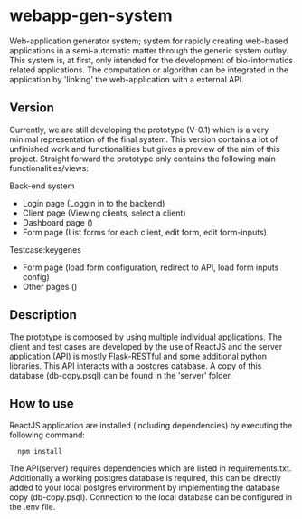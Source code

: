 # webapp-gen-system

Web-application generator system; system for rapidly creating web-based applications in a semi-automatic matter through the generic system outlay. This system is, at first, only intended for the development of bio-informatics related applications. The computation or algorithm can be integrated in the application by 'linking' the web-application with a external API. 

## Version

Currently, we are still developing the prototype (V-0.1) which is a very minimal representation of the final system. This version contains a lot of unfinished work and functionalities but gives a preview of the aim of this project. Straight forward the prototype only contains the following main functionalities/views:

Back-end system
- Login page (Loggin in to the backend)
- Client page (Viewing clients, select a client)
- Dashboard page ()
- Form page (List forms for each client, edit form, edit form-inputs) 

Testcase:keygenes
- Form page (load form configuration, redirect to API, load form inputs config)
- Other pages ()


## Description 

The prototype is composed by using multiple individual applications. The client and test cases are developed by the use of ReactJS and the server application (API) is mostly Flask-RESTful and some additional python libraries. This API interacts with a postgres database. A copy of this database (db-copy.psql) can be found in the 'server' folder.

## How to use

ReactJS application are installed (including dependencies) by executing the following command:

      npm install 

The API(server) requires dependencies which are listed in requirements.txt. Additionally a working postgres database is required, this can be directly added to your local postgres environment by implementing the database copy (db-copy.psql). Connection to the local database can be configured in the .env file. 



